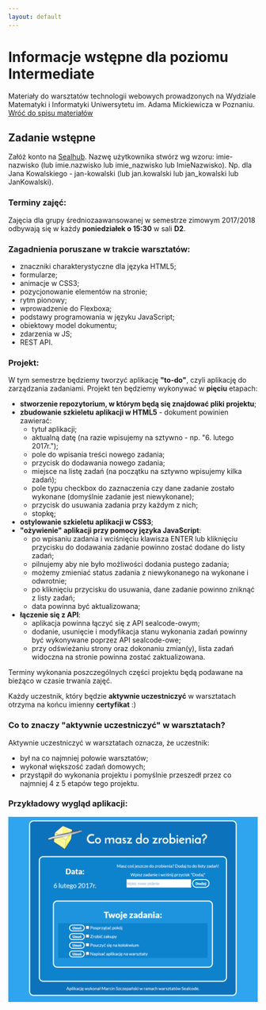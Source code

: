```yaml
---
layout: default
---
```

<div class="inner">
	<h1 id="main1">Informacje wstępne dla poziomu Intermediate</h1>
    <div id="main2" class="h2">Materiały do&nbsp;warsztatów technologii webowych prowadzonych na Wydziale Matematyki i&nbsp;Informatyki Uniwersytetu im. Adama Mickiewicza w Poznaniu.</div>
	<a href="../../index.html" class="button-v button-module">Wróć do&nbsp;spisu materiałów</a>
	<div style="clear: both;"></div>
</div>

## Zadanie wstępne

Załóż konto na <a href="https://hub.sealcode.org/" target="blank">Sealhub</a>. Nazwę użytkownika stwórz wg wzoru:
imie-nazwisko (lub imie.nazwisko lub imie_nazwisko lub ImieNazwisko). Np. dla Jana Kowalskiego - jan-kowalski (lub jan.kowalski lub jan_kowalski lub JanKowalski).

### Terminy zajęć:
Zajęcia dla grupy średniozaawansowanej w semestrze zimowym 2017/2018 odbywają się w&nbsp;każdy **poniedziałek o&nbsp;15:30** w&nbsp;sali **D2**. 

### Zagadnienia poruszane w trakcie warsztatów:

*   znaczniki charakterystyczne dla języka HTML5;
*	formularze;
*   animacje w CSS3;
*   pozycjonowanie elementów na stronie;
*   rytm pionowy;
*	wprowadzenie do Flexboxa;
*	podstawy programowania w języku JavaScript;
*	obiektowy model dokumentu;
*	zdarzenia w JS;
*	REST API.

### Projekt:

W tym semestrze będziemy tworzyć aplikację **"to-do"**, czyli aplikację do zarządzania zadaniami.
Projekt ten będziemy wykonywać w **pięciu** etapach:

- **stworzenie repozytorium, w którym będą się znajdować pliki projektu**;
- **zbudowanie szkieletu aplikacji w HTML5** - dokument powinien zawierać:
	- tytuł aplikacji;
	- aktualną datę (na razie wpisujemy na sztywno - np. "6. lutego 2017r.");
	- pole do wpisania treści nowego zadania;
	- przycisk do dodawania nowego zadania;
	- miejsce na listę zadań (na początku na sztywno wpisujemy kilka zadań);
	- pole typu checkbox do zaznaczenia czy dane zadanie zostało wykonane (domyślnie zadanie jest niewykonane);
	- przycisk do usuwania zadania przy każdym z nich;
	- stopkę;
- **ostylowanie szkieletu aplikacji w CSS3**;
- **"ożywienie" aplikacji przy pomocy języka JavaScript**:
	- po wpisaniu zadania i wciśnięciu klawisza ENTER lub kliknięciu przycisku do dodawania zadanie powinno zostać dodane do listy zadań;
	- pilnujemy aby nie było możliwości dodania pustego zadania;
	- możemy zmieniać status zadania z niewykonanego na wykonane i odwrotnie;
	- po kliknięciu przycisku do usuwania, dane zadanie powinno zniknąć z listy zadań;
	- data powinna być aktualizowana;
- **łączenie się z API**:
	- aplikacja powinna łączyć się z API sealcode-owym;
	- dodanie, usunięcie i modyfikacja stanu wykonania zadań powinny być wykonywane poprzez API sealcode-owe;
	- przy odświeżaniu strony oraz dokonaniu zmian(y), lista zadań widoczna na stronie powinna zostać zaktualizowana.

Terminy wykonania poszczególnych części projektu będą podawane na bieżąco w czasie trwania zajęć.

Każdy uczestnik, który będzie **aktywnie uczestniczyć** w warsztatach otrzyma na końcu imienny **certyfikat** :)

### Co to znaczy "aktywnie uczestniczyć" w warsztatach?

Aktywnie uczestniczyć w warsztatach oznacza, że uczestnik:

*	był na co najmniej połowie warsztatów;
*	wykonał większość zadań domowych;
*	przystąpił do wykonania projektu i pomyślnie przeszedł przez co najmniej 4 z 5 etapów tego projektu.

### Przykładowy wygląd aplikacji:
![](assets/images/przykladowa-aplikacja.png)
